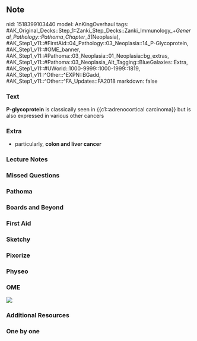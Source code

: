 ## Note
nid: 1518399103440
model: AnKingOverhaul
tags: #AK_Original_Decks::Step_1::Zanki_Step_Decks::Zanki_Immunology_+_General_Pathology::Pathoma_Chapter_3_(Neoplasia), #AK_Step1_v11::#FirstAid::04_Pathology::03_Neoplasia::14_P-Glycoprotein, #AK_Step1_v11::#OME_banner, #AK_Step1_v11::#Pathoma::03_Neoplasia::01_Neoplasia::bg_extras, #AK_Step1_v11::#Pathoma::03_Neoplasia_Alt_Tagging::BlueGalaxies::Extra, #AK_Step1_v11::#UWorld::1000-9999::1000-1999::1819, #AK_Step1_v11::^Other::^EXPN::BGadd, #AK_Step1_v11::^Other::^FA_Updates::FA2018
markdown: false

### Text
<b>P-glycoprotein</b> is classically seen in {{c1::adrenocortical
carcinoma}} but is also expressed in various other cancers

### Extra
- particularly, <b>colon and liver cancer</b>

### Lecture Notes


### Missed Questions


### Pathoma


### Boards and Beyond


### First Aid


### Sketchy


### Pixorize


### Physeo


### OME
<div class="ome-widget">
  <a href="https://onlinemeded.org?ref=anki"><img src=
  "_OME_AnkiFlashcards_General_4.png"></a>
</div>

### Additional Resources


### One by one

